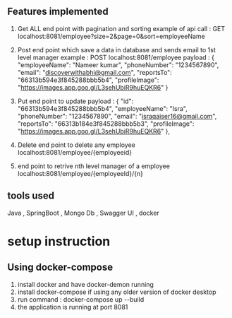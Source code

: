 ## Features implemented 
1) Get ALL end point with pagination and sorting
     example of api call  : GET localhost:8081/employee?size=2&page=0&sort=employeeName
2) Post end point which save a data in database and sends email to 1st level manager
     example  :
    POST  localhost:8081/employee
     payload  :    {
        "employeeName": "Nameer kumar",
        "phoneNumber": "1234567890",
        "email": "discoverwithabhi@gmail.com",
        "reportsTo": "66313b594e3f845288bbb5b4",
        "profileImage": "https://images.app.goo.gl/L3sehUbiR9huEQKR6"
    }
3) Put end point to update
     payload :
          {
        "id": "66313b594e3f845288bbb5b4",
        "employeeName": "Isra",
        "phoneNumber": "1234567890",
        "email": "israqaiser16@gmail.com",
        "reportsTo": "66313b184e3f845288bbb5b3",
        "profileImage": "https://images.app.goo.gl/L3sehUbiR9huEQKR6"
    },
4) Delete end point to delete any employee  localhost:8081/employee/{employeeid}
  
5) end point to retrive nth level manager of a employee
     localhost:8081/employee/{employeeId}/{n}

## tools used 
Java , SpringBoot  , Mongo Db , Swagger UI , docker 

# setup instruction
## Using docker-compose
1) install docker and have docker-demon running
2) install docker-compose if using any older version of docker desktop
3) run command  :  docker-compose up --build
4) the application is running at port 8081
   
